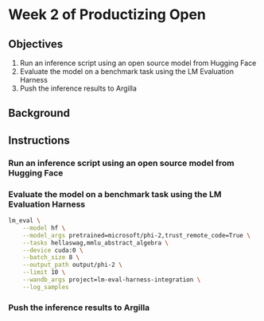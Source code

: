 # Week 2 of Productizing Open 

## Objectives

1. Run an inference script using an open source model from Hugging Face
2. Evaluate the model on a benchmark task using the LM Evaluation Harness
3. Push the inference results to Argilla

## Background

## Instructions

### Run an inference script using an open source model from Hugging Face

### Evaluate the model on a benchmark task using the LM Evaluation Harness

```bash
lm_eval \
    --model hf \
    --model_args pretrained=microsoft/phi-2,trust_remote_code=True \
    --tasks hellaswag,mmlu_abstract_algebra \
    --device cuda:0 \
    --batch_size 8 \
    --output_path output/phi-2 \
    --limit 10 \
    --wandb_args project=lm-eval-harness-integration \
    --log_samples
```

### Push the inference results to Argilla


